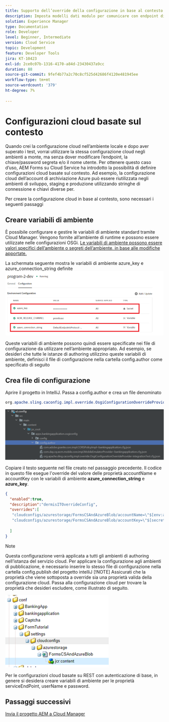 ```yaml
---
title: Supporto dell’override della configurazione in base al contesto per il modello dati del modulo
description: Imposta modelli dati modulo per comunicare con endpoint diversi in base agli ambienti.
solution: Experience Manager
type: Documentation
role: Developer
level: Beginner, Intermediate
version: Cloud Service
topic: Development
feature: Developer Tools
jira: KT-10423
exl-id: 2ce0c07b-1316-4170-a84d-23430437a9cc
duration: 88
source-git-commit: 9fef4b77a2c70c8cf525d42686f4120e481945ee
workflow-type: tm+mt
source-wordcount: '379'
ht-degree: 7%

---
```


# Configurazioni cloud basate sul contesto

Quando crei la configurazione cloud nell’ambiente locale e dopo aver superato i test, vorrai utilizzare la stessa configurazione cloud negli ambienti a monte, ma senza dover modificare l’endpoint, la chiave/password segreta e/o il nome utente. Per ottenere questo caso d’uso, AEM Forms su Cloud Service ha introdotto la possibilità di definire configurazioni cloud basate sul contesto.
Ad esempio, la configurazione cloud dell’account di archiviazione Azure può essere riutilizzata negli ambienti di sviluppo, staging e produzione utilizzando stringhe di connessione e chiavi diverse per.

Per creare la configurazione cloud in base al contesto, sono necessari i seguenti passaggi

## Creare variabili di ambiente

È possibile configurare e gestire le variabili di ambiente standard tramite Cloud Manager. Vengono fornite all’ambiente di runtime e possono essere utilizzate nelle configurazioni OSGi. [Le variabili di ambiente possono essere valori specifici dell’ambiente o segreti dell’ambiente, in base alle modifiche apportate.](https://experienceleague.adobe.com/docs/experience-manager-cloud-service/content/implementing/using-cloud-manager/environment-variables.html?lang=en)



La schermata seguente mostra le variabili di ambiente azure_key e azure_connection_string definite
![environment_variables](assets/environment-variables.png)

Queste variabili di ambiente possono quindi essere specificate nei file di configurazione da utilizzare nell’ambiente appropriato. Ad esempio, se desideri che tutte le istanze di authoring utilizzino queste variabili di ambiente, definisci il file di configurazione nella cartella config.author come specificato di seguito

## Crea file di configurazione

Aprire il progetto in IntelliJ. Passa a config.author e crea un file denominato

```java
org.apache.sling.caconfig.impl.override.OsgiConfigurationOverrideProvider-integrationTest.cfg.json
```

![config.author](assets/config-author.png)

Copiare il testo seguente nel file creato nel passaggio precedente. Il codice in questo file esegue l&#39;override del valore delle proprietà accountName e accountKey con le variabili di ambiente **azure_connection_string** e **azure_key**.

```json
{
  "enabled":true,
  "description":"dermisITOverrideConfig",
  "overrides":[
   "cloudconfigs/azurestorage/FormsCSAndAzureBlob/accountName=\"$[env:azure_connection_string]\"",
   "cloudconfigs/azurestorage/FormsCSAndAzureBlob/accountKey=\"$[secret:azure_key]\""

  ]
}
```

>[!NOTE]
>
>Questa configurazione verrà applicata a tutti gli ambienti di authoring nell’istanza del servizio cloud. Per applicare la configurazione agli ambienti di pubblicazione, è necessario inserire lo stesso file di configurazione nella cartella config.publish del progetto intelliJ
>[!NOTE]
> Assicurati che la proprietà che viene sottoposta a override sia una proprietà valida della configurazione cloud. Passa alla configurazione cloud per trovare la proprietà che desideri escludere, come illustrato di seguito.

![cloud-config-property](assets/cloud-config-properties.png)

Per le configurazioni cloud basate su REST con autenticazione di base, in genere si desidera creare variabili di ambiente per le proprietà serviceEndPoint, userName e password.

## Passaggi successivi

[Invia il progetto AEM a Cloud Manager](./push-project-to-cloud-manager-git.md)
